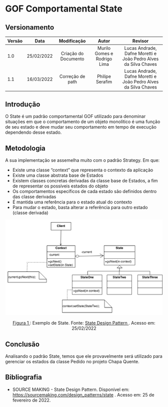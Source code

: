 # GOF Comportamental State

## Versionamento

| Versão |    Data    |     Modificação      |            Autor            |                             Revisor                             |
| ------ | :--------: | :------------------: | :-------------------------: | :-------------------------------------------------------------: |
| 1.0    | 25/02/2022 | Criação do Documento | Murilo Gomes e Rodrigo Lima | Lucas Andrade, Dafne Moretti e João Pedro Alves da Silva Chaves |
| 1.1    | 16/03/2022 |   Correção de path   |       Philipe Serafim       | Lucas Andrade, Dafne Moretti e João Pedro Alves da Silva Chaves |

<!-- NÃO ESQUECER DE ADICIONAR AO "/_sidebar.md" -->

## Introdução

O State é um padrão comportamental GOF utilizado para denominar situações em que o comportamento de um objeto monolítico é uma função de seu estado e deve mudar seu comportamento em tempo de execução dependendo desse estado.

## Metodologia

A sua implementação se assemelha muito com o padrão Strategy. Em que:

- Existe uma classe “context” que representa o contexto da aplicação
- Existe uma classe abstrata base de Estados
- Existem classes concretas derivadas da classe base de Estados, a fim de representar os possíveis estados do objeto
- Os comportamentos específicos de cada estado são definidos dentro das classe derivadas
- É mantida uma referência para o estado atual do contexto
- Para mudar o estado, basta alterar a referência para outro estado (classe derivada)

![Exemplo de Visitor](../../assets/images/state.png)

<figcaption style="text-align: center"><a href="./assets/images/state.png" >Figura 1 </a>: Exemplo de State. Fonte: <a href="https://sourcemaking.com/design_patterns/state" > State Design Pattern
 </a>. Acesso em: 25/02/2022 </figcaption>

## Conclusão

Analisando o padrão State, temos que ele provavelmente será utilizado para gerenciar os estados da classe Pedido no projeto Chapa Quente.

## Bibliografia

- SOURCE MAKING - State Design Pattern. Disponível em: https://sourcemaking.com/design_patterns/state . Acesso em: 25 de fevereiro de 2022.
